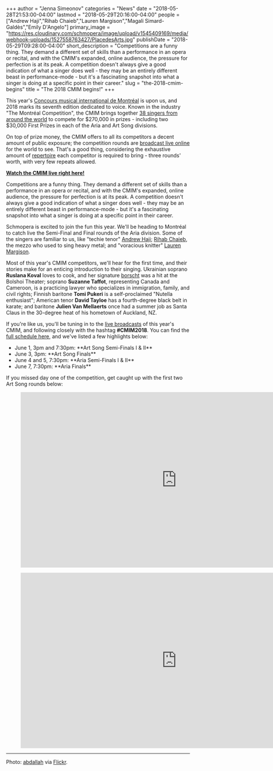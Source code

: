 +++
author = "Jenna Simeonov"
categories = "News"
date = "2018-05-28T21:53:00-04:00"
lastmod = "2018-05-29T20:16:00-04:00"
people = ["Andrew Haji","Rihab Chaieb","Lauren Margison","Magali Simard-Galdès","Emily D'Angelo"]
primary_image = "https://res.cloudinary.com/schmopera/image/upload/v1545409169/media/webhook-uploads/1527558763427/PlacedesArts.jpg"
publishDate = "2018-05-29T09:28:00-04:00"
short_description = "Competitions are a funny thing. They demand a different set of skills than a performance in an opera or recital, and with the CMIM&#039;s expanded, online audience, the pressure for perfection is at its peak. A competition doesn&#039;t always give a good indication of what a singer does well - they may be an entirely different beast in performance-mode - but it&#039;s a fascinating snapshot into what a singer is doing at a specific point in their career."
slug = "the-2018-cmim-begins"
title = "The 2018 CMIM begins!"
+++

This year's [Concours musical international de Montréal](https://concoursmontreal.ca/en/the-competitions/voice/) is upon us, and 2018 marks its seventh edition dedicated to voice. Known in the industry "The Montréal Competition", the CMIM brings together [38 singers from around the world](https://concoursmontreal.ca/en/the-competitions/voice/) to compete for $270,000 in prizes - including two $30,000 First Prizes in each of the Aria and Art Song divisions.

On top of prize money, the CMIM offers to all its competitors a decent amount of public exposure; the competition rounds are [broadcast live online](http://concoursmontreal.ca/en/LIVE/) for the world to see. That's a good thing, considering the exhaustive amount of [repertoire](https://concoursmontreal.ca/wp-content/uploads/2018/05/cmim_Chant18-prog_F9_web.pdf) each competitor is required to bring - three rounds' worth, with very few repeats allowed.

[**Watch the CMIM live right here!**](http://concoursmontreal.ca/en/LIVE/)

Competitions are a funny thing. They demand a different set of skills than a performance in an opera or recital, and with the CMIM's expanded, online audience, the pressure for perfection is at its peak. A competition doesn't always give a good indication of what a singer does well - they may be an entirely different beast in performance-mode - but it's a fascinating snapshot into what a singer is doing at a specific point in their career.

Schmopera is excited to join the fun this year. We'll be heading to Montréal to catch live the Semi-Final and Final rounds of the Aria division. Some of the singers are familiar to us, like "techie tenor" [Andrew Haji](/talking-with-singers-andrew-haji/); [Rihab Chaieb](/spotlight-on-rihab-chaieb/), the mezzo who used to sing heavy metal; and "voracious knitter" [Lauren Margison](/scene/people/lauren-margison/).

Most of this year's CMIM competitors, we'll hear for the first time, and their stories make for an enticing introduction to their singing. Ukrainian soprano **Ruslana Koval** loves to cook, and her signature [borscht](https://en.wikipedia.org/wiki/Borscht) was a hit at the Bolshoi Theater; soprano **Suzanne Taffot**, representing Canada and Cameroon, is a practicing lawyer who specializes in immigration, family, and civil rights; Finnish baritone **Tomi Pukeri** is a self-proclaimed "Nutella enthusiast"; American tenor **David Tayloe** has a fourth-degree black belt in karate; and baritone **Julien Van Mellaerts** once had a summer job as Santa Claus in the 30-degree heat of his hometown of Auckland, NZ.

If you're like us, you'll be tuning in to the [live broadcasts](https://creativecommons.org/licenses/by/2.0/legalcode) of this year's CMIM, and following closely with the hashtag **#CMIM2018**. You can find the [full schedule here](http://concoursmontreal.ca/en/LIVE/),  and we've listed a few highlights below:

<ul class="nospace">

<li>June 1, 3pm and 7:30pm: **Art Song Semi-Finals I & II**
<li>June 3, 3pm: **Art Song Finals**
<li>June 4 and 5, 7:30pm: **Aria Semi-Finals I & II**
<li>June 7, 7:30pm: **Aria Finals**
</ul>

If you missed day one of the competition, get caught up with the first two Art Song rounds below:

<figure data-type="video">
<iframe width="854" height="480" src="https://www.youtube.com/embed/
EKJhs514mDM" frameborder="0" allow="autoplay; encrypted-media" allowfullscreen></iframe>
</figure>

<figure data-type="video">
<iframe width="854" height="480" src="https://www.youtube.com/embed/d2jeTBi8-
P0" frameborder="0" allow="autoplay; encrypted-media" allowfullscreen></iframe>
</figure>

***
Photo: [abdallah](https://www.flickr.com/photos/husseinabdallah/) via [Flickr](https://creativecommons.org/licenses/by/2.0/legalcode).
